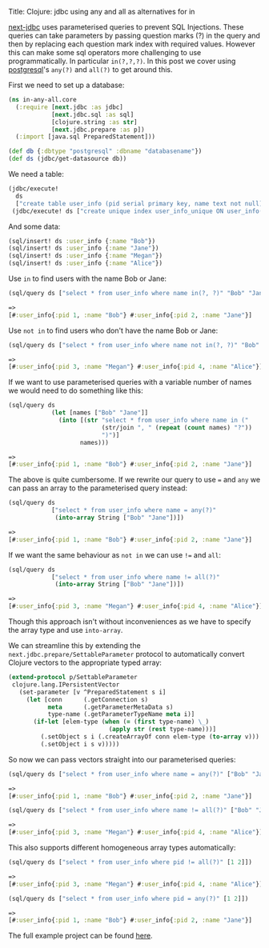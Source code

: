 Title: Clojure: jdbc using any and all as alternatives for in

[next-jdbc](https://github.com/seancorfield/next-jdbc) uses parameterised queries to prevent SQL Injections. These queries can take parameters by passing question marks (?) in the query and then by replacing each question mark index with required values. However this can make some sql operators more challenging to use programmatically. In particular `in(?,?,?)`. In this post we cover using [postgresql](https://www.postgresql.org/)'s `any(?)` and `all(?)` to get around this.

First we need to set up a database:

```clojure
(ns in-any-all.core
  (:require [next.jdbc :as jdbc]
            [next.jdbc.sql :as sql]
            [clojure.string :as str]
            [next.jdbc.prepare :as p])
  (:import [java.sql PreparedStatement]))

(def db {:dbtype "postgresql" :dbname "databasename"})
(def ds (jdbc/get-datasource db))
```

We need a table:

```clojure
(jdbc/execute!
  ds
  ["create table user_info (pid serial primary key, name text not null)"])
 (jdbc/execute! ds ["create unique index user_info_unique ON user_info(name)"])
```

And some data:

```clojure
(sql/insert! ds :user_info {:name "Bob"})
(sql/insert! ds :user_info {:name "Jane"})
(sql/insert! ds :user_info {:name "Megan"})
(sql/insert! ds :user_info {:name "Alice"})
```

Use `in` to find users with the name Bob or Jane:

```clojure
(sql/query ds ["select * from user_info where name in(?, ?)" "Bob" "Jane"])

=>
[#:user_info{:pid 1, :name "Bob"} #:user_info{:pid 2, :name "Jane"}]

```

Use `not in` to find users who don't have the name Bob or Jane:

```clojure
(sql/query ds ["select * from user_info where name not in(?, ?)" "Bob" "Jane"])

=>
[#:user_info{:pid 3, :name "Megan"} #:user_info{:pid 4, :name "Alice"}]

```

If we want to use parameterised queries with a variable number of names we would need to do something like this:

```clojure
(sql/query ds
            (let [names ["Bob" "Jane"]]
              (into [(str "select * from user_info where name in ("
                          (str/join ", " (repeat (count names) "?"))
                          ")")]
                    names)))

=>
[#:user_info{:pid 1, :name "Bob"} #:user_info{:pid 2, :name "Jane"}]

```

The above is quite cumbersome. If we rewrite our query to use `=` and `any` we can pass an array to the parameterised query instead:

```clojure
(sql/query ds
            ["select * from user_info where name = any(?)"
             (into-array String ["Bob" "Jane"])])

=>
[#:user_info{:pid 1, :name "Bob"} #:user_info{:pid 2, :name "Jane"}]
```

If we want the same behaviour as `not in` we can use `!=` and `all`:

```clojure
(sql/query ds
            ["select * from user_info where name != all(?)"
             (into-array String ["Bob" "Jane"])])

=>
[#:user_info{:pid 3, :name "Megan"} #:user_info{:pid 4, :name "Alice"}]
```

Though this approach isn't without inconveniences as we have to specify the array type and use `into-array`.

We can streamline this by extending the `next.jdbc.prepare/SettableParameter` protocol to automatically convert Clojure vectors to the appropriate typed array:

```clojure
(extend-protocol p/SettableParameter
 clojure.lang.IPersistentVector
   (set-parameter [v ^PreparedStatement s i]
     (let [conn      (.getConnection s)
           meta      (.getParameterMetaData s)
           type-name (.getParameterTypeName meta i)]
       (if-let [elem-type (when (= (first type-name) \_)
                            (apply str (rest type-name)))]
         (.setObject s i (.createArrayOf conn elem-type (to-array v)))
         (.setObject i s v)))))
```

So now we can pass vectors straight into our parameterised queries:

```clojure
(sql/query ds ["select * from user_info where name = any(?)" ["Bob" "Jane"]])

=>
[#:user_info{:pid 1, :name "Bob"} #:user_info{:pid 2, :name "Jane"}]

(sql/query ds ["select * from user_info where name != all(?)" ["Bob" "Jane"]])

=>
[#:user_info{:pid 3, :name "Megan"} #:user_info{:pid 4, :name "Alice"}]
```

This also supports different homogeneous array types automatically:

```clojure
(sql/query ds ["select * from user_info where pid != all(?)" [1 2]])

=>
[#:user_info{:pid 3, :name "Megan"} #:user_info{:pid 4, :name "Alice"}]

(sql/query ds ["select * from user_info where pid = any(?)" [1 2]])

=>
[#:user_info{:pid 1, :name "Bob"} #:user_info{:pid 2, :name "Jane"}]
```

The full example project can be found
[here](https://github.com/andersmurphy/clj-cookbook/tree/master/sql/in-any-all).
